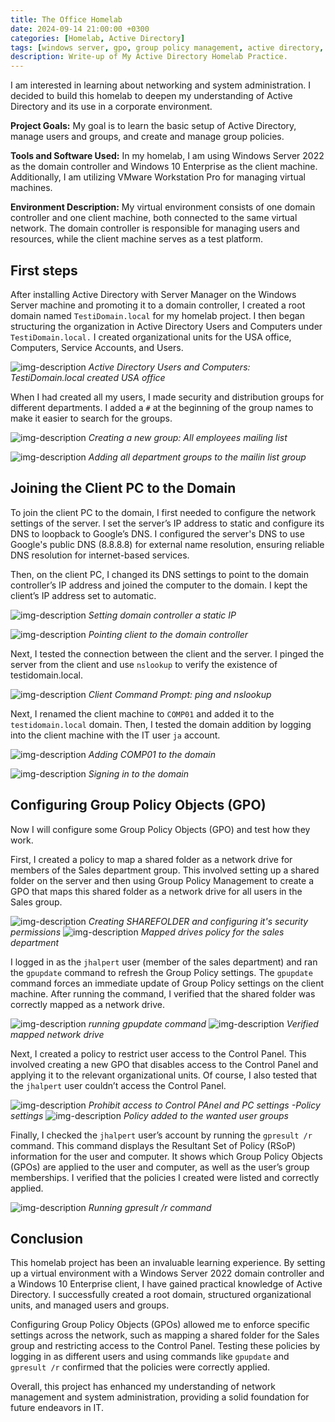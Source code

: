 ```yaml
---
title: The Office Homelab
date: 2024-09-14 21:00:00 +0300
categories: [Homelab, Active Directory]
tags: [windows server, gpo, group policy management, active directory, homelab]     # TAG names should always be lowercase.
description: Write-up of My Active Directory Homelab Practice.
---
```


I am interested in learning about networking and system administration. I decided to build this homelab to deepen my understanding of Active Directory and its use in a corporate environment.

**Project Goals:** My goal is to learn the basic setup of Active Directory, manage users and groups, and create and manage group policies.

**Tools and Software Used:** In my homelab, I am using Windows Server 2022 as the domain controller and Windows 10 Enterprise as the client machine. Additionally, I am utilizing VMware Workstation Pro for managing virtual machines.

**Environment Description:** My virtual environment consists of one domain controller and one client machine, both connected to the same virtual network. The domain controller is responsible for managing users and resources, while the client machine serves as a test platform.


## First steps
After installing Active Directory with Server Manager on the Windows Server machine and promoting it to a domain controller, I created a root domain named `TestiDomain.local` for my homelab project. I then began structuring the organization in Active Directory Users and Computers under `TestiDomain.local.` I created organizational units for the USA office, Computers, Service Accounts, and Users.

![img-description](/assets/img/Screenshot-2024-09-14-093055.png)
_Active Directory Users and Computers: TestiDomain.local created USA office_

When I had created all my users, I made security and distribution groups for different departments. I added a `#` at the beginning of the group names to make it easier to search for the groups.

![img-description](/assets/img/Screenshot-2024-09-14-095044.png)
_Creating a new group: All employees mailing list_

![img-description](/assets/img/Screenshot-2024-09-14-100326.png)
_Adding all department groups to the mailin list group_

## Joining the Client PC to the Domain
To join the client PC to the domain, I first needed to configure the network settings of the server. I set the server’s IP address to static and configure its DNS to loopback to Google’s DNS. I configured the server's DNS to use Google's public DNS (8.8.8.8) for external name resolution, ensuring reliable DNS resolution for internet-based services. 

Then, on the client PC, I changed its DNS settings to point to the domain controller’s IP address and joined the computer to the domain. I kept the client’s IP address set to automatic.

![img-description](/assets/img/Screenshot-2024-09-14-101930.png)
_Setting domain controller a static IP_

![img-description](/assets/img/Screenshot-2024-09-14-102459.png)
_Pointing client to the domain controller_

Next, I tested the connection between the client and the server. I pinged the server from the client and use `nslookup` to verify the existence of testidomain.local.

![img-description](/assets/img/Screenshot-2024-09-14-102730.png)
_Client Command Prompt: ping and nslookup_

Next, I renamed the client machine to `COMP01` and added it to the `testidomain.local` domain. Then, I tested the domain addition by logging into the client machine with the IT user `ja` account.

![img-description](/assets/img/Screenshot-2024-09-14-102946.png)
_Adding COMP01 to the domain_

![img-description](/assets/img/Screenshot-2024-09-14-104840.png)
_Signing in to the domain_

## Configuring Group Policy Objects (GPO)
Now I will configure some Group Policy Objects (GPO) and test how they work.

First, I created a policy to map a shared folder as a network drive for members of the Sales department group. This involved setting up a shared folder on the server and then using Group Policy Management to create a GPO that maps this shared folder as a network drive for all users in the Sales group.

![img-description](/assets/img/Screenshot-2024-09-14-112029.png)
_Creating SHAREFOLDER and configuring it's security permissions_
![img-description](/assets/img/Screenshot-2024-09-14-114033.png)
_Mapped drives policy for the sales department_

I logged in as the `jhalpert` user (member of the sales department) and ran the `gpupdate` command to refresh the Group Policy settings. The `gpupdate` command forces an immediate update of Group Policy settings on the client machine. After running the command, I verified that the shared folder was correctly mapped as a network drive.

![img-description](/assets/img/Screenshot-2024-09-14-114339.png)
_running gpupdate command_
![img-description](/assets/img/Screenshot-2024-09-14-114432.png)
_Verified mapped network drive_

Next, I created a policy to restrict user access to the Control Panel. This involved creating a new GPO that disables access to the Control Panel and applying it to the relevant organizational units. Of course, I also tested that the `jhalpert` user couldn’t access the Control Panel.

![img-description](/assets/img/Screenshot-2024-09-14-163057.png)
_Prohibit access to Control PAnel and PC settings -Policy settings_
![img-description](/assets/img/Screenshot-2024-09-14-164236.png)
_Policy added to the wanted user groups_

Finally, I checked the `jhalpert` user’s account by running the `gpresult /r` command. This command displays the Resultant Set of Policy (RSoP) information for the user and computer. It shows which Group Policy Objects (GPOs) are applied to the user and computer, as well as the user’s group memberships. I verified that the policies I created were listed and correctly applied.

![img-description](/assets/img/Screenshot-2024-09-14-164606.png)
_Running gpresult /r command_

## Conclusion
This homelab project has been an invaluable learning experience. By setting up a virtual environment with a Windows Server 2022 domain controller and a Windows 10 Enterprise client, I have gained practical knowledge of Active Directory. I successfully created a root domain, structured organizational units, and managed users and groups.

Configuring Group Policy Objects (GPOs) allowed me to enforce specific settings across the network, such as mapping a shared folder for the Sales group and restricting access to the Control Panel. Testing these policies by logging in as different users and using commands like `gpupdate` and `gpresult /r` confirmed that the policies were correctly applied.

Overall, this project has enhanced my understanding of network management and system administration, providing a solid foundation for future endeavors in IT.


